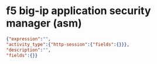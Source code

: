 f5 big-ip application security manager (asm)
============================================

```JSON
{"expression":"",
"activity_type":{"http-session":{"fields":{}}},
"description":"",
"fields":{}}
```